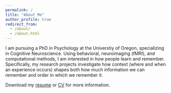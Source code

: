 ```yaml
---
permalink: /
title: "About Me"
author_profile: true
redirect_from: 
  - /about/
  - /about.html
---
```


<!-- Google tag (gtag.js) -->
<script async src="https://www.googletagmanager.com/gtag/js?id=G-DSE37TPFBZ"></script>
<script>
  window.dataLayer = window.dataLayer || [];
  function gtag(){dataLayer.push(arguments);}
  gtag('js', new Date());

  gtag('config', 'G-DSE37TPFBZ');
</script>


I am pursuing a PhD in Psychology at the Universtiy of Oregon, specializing in Cognitive Neuroscience. Using behavioral, neuroimaging (fMRI), and computational methods, I am interested in how people learn and remember. Specifically, my research projects investigate how context (where and when an experience occurs) shapes both how much information we can remember and order in which we remember it.

Download my [resume](http://lindsay-rait.github.io/files/rait_resume_41724.pdf) or [CV](http://lindsay-rait.github.io/files/Rait_CV_51424.pdf) for more information.
